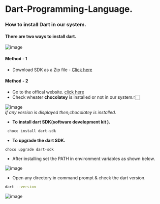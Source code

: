 # Dart-Programming-Language.


### How to install Dart in our system.

#### There are two ways to install dart.
![image](https://github.com/BroLetsCodeIt/Dart-Programming-Language./assets/113767803/600fa0ca-3221-49e1-a973-6f2fed6876cb)

#### **Method - 1** 
- Download SDK as a Zip file - [Click here](https://dart.dev/get-dart/archive)

#### **Method - 2**
- Go to the offical website. [click here](https://dart.dev/get-dart)
- Check wheater **chocolatey** is installed or not in our system.👇🏻

![image](https://github.com/BroLetsCodeIt/Dart-Programming-Language./assets/113767803/c0129c22-c67d-48b1-b9ee-8bf90e15a552)   
_if any version is displayed then,chocolatey is installed._

- **To install dart SDK(software development kit ).**
```sh
 choco install dart-sdk
```
- **To upgrade the dart SDK.**
```sh
choco upgrade dart-sdk
```
- After installing set the PATH in environment variables as shown below.

![image](https://github.com/BroLetsCodeIt/Dart-Programming-Language./assets/113767803/40a0d16b-568e-4d6d-972b-8ea631b58bba)

- Open any directory in command prompt & check the dart version.
```sh
dart --version
```
![image](https://github.com/BroLetsCodeIt/Dart-Programming-Language./assets/113767803/d83a5e87-bd72-4901-ba9c-e9d2f1d2aa81)


